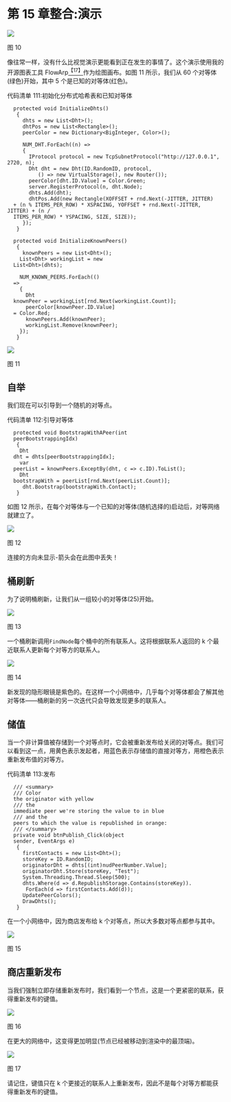 # 第 15 章整合:演示

![](img/image011.png)

图 10

像往常一样，没有什么比视觉演示更能看到正在发生的事情了。这个演示使用我的开源图表工具 FlowArp[<sup>【17】</sup>](The_Kademlia_Protocol_Succinctly_0020.htm#_ftn17)作为绘图画布。如图 11 所示，我们从 60 个对等体(绿色)开始，其中 5 个是已知的对等体(红色)。

代码清单 111:初始化分布式哈希表和已知对等体

```
  protected void InitializeDhts()
   {
     dhts = new List<Dht>();
     dhtPos = new List<Rectangle>();
     peerColor = new Dictionary<BigInteger, Color>();

     NUM_DHT.ForEach((n) =>
     {
       IProtocol protocol = new TcpSubnetProtocol("http://127.0.0.1", 2720, n);
       Dht dht = new Dht(ID.RandomID, protocol, 
          () => new VirtualStorage(), new Router());
       peerColor[dht.ID.Value] = Color.Green;
       server.RegisterProtocol(n, dht.Node);
       dhts.Add(dht);
       dhtPos.Add(new Rectangle(XOFFSET + rnd.Next(-JITTER, JITTER)
  + (n % ITEMS_PER_ROW) * XSPACING, YOFFSET + rnd.Next(-JITTER, JITTER) + (n /
  ITEMS_PER_ROW) * YSPACING, SIZE, SIZE));
     });
   }

  protected void InitializeKnownPeers()
   {
     knownPeers = new List<Dht>();
    List<Dht> workingList = new
  List<Dht>(dhts);

    NUM_KNOWN_PEERS.ForEach(()
  =>
    {
      Dht
  knownPeer = workingList[rnd.Next(workingList.Count)];
      peerColor[knownPeer.ID.Value]
  = Color.Red;
      knownPeers.Add(knownPeer);
      workingList.Remove(knownPeer);
    });
   }

```

![](img/image012.png)

图 11

## 自举

我们现在可以引导到一个随机的对等点。

代码清单 112:引导对等体

```
  protected void BootstrapWithAPeer(int
  peerBootstrappingIdx)
   {
    Dht
  dht = dhts[peerBootstrappingIdx];
    var
  peerList = knownPeers.ExceptBy(dht, c => c.ID).ToList();
    Dht
  bootstrapWith = peerList[rnd.Next(peerList.Count)];
     dht.Bootstrap(bootstrapWith.Contact);
   }

```

如图 12 所示，在每个对等体与一个已知的对等体(随机选择的)启动后，对等网络就建立了。

![](img/image013.png)

图 12

连接的方向未显示-箭头会在此图中丢失！

## 桶刷新

为了说明桶刷新，让我们从一组较小的对等体(25)开始。

![](img/image014.png)

图 13

一个桶刷新调用`FindNode`每个桶中的所有联系人。这将根据联系人返回的 k 个最近联系人更新每个对等方的联系人。

![](img/image015.png)

图 14

新发现的隐形眼镜是紫色的。在这样一个小网络中，几乎每个对等体都会了解其他对等体——桶刷新的另一次迭代只会导致发现更多的联系人。

## 储值

当一个非计算值被存储到一个对等点时，它会被重新发布给关闭的对等点。我们可以看到这一点，用黄色表示发起者，用蓝色表示存储值的直接对等方，用橙色表示重新发布值的对等方。

代码清单 113:发布

```
  /// <summary>
  /// Color
  the originator with yellow
  /// the
  immediate peer we're storing the value to in blue
  /// and the
  peers to which the value is republished in orange:
  /// </summary>
  private void btnPublish_Click(object
  sender, EventArgs e)
   {
     firstContacts = new List<Dht>();
     storeKey = ID.RandomID;
     originatorDht = dhts[(int)nudPeerNumber.Value];
     originatorDht.Store(storeKey, "Test");
     System.Threading.Thread.Sleep(500);
     dhts.Where(d => d.RepublishStorage.Contains(storeKey)).
      ForEach(d => firstContacts.Add(d));
     UpdatePeerColors();
     DrawDhts();
   }

```

在一个小网络中，因为商店发布给 k 个对等点，所以大多数对等点都参与其中。

![](img/image016.png)

图 15

## 商店重新发布

当我们强制立即存储重新发布时，我们看到一个节点，这是一个更紧密的联系，获得重新发布的键值。

![](img/image017.png)

图 16

在更大的网络中，这变得更加明显(节点已经被移动到渲染中的最顶端)。

![](img/image018.png)

图 17

请记住，键值只在 k 个更接近的联系人上重新发布，因此不是每个对等方都能获得重新发布的键值。